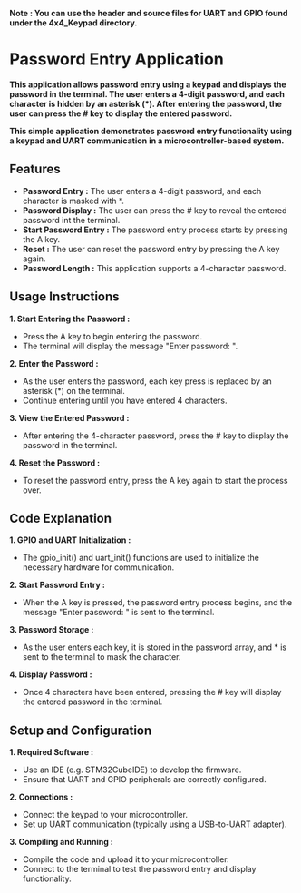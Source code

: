 **Note : You can use the header and source files for UART and GPIO found under the 4x4_Keypad directory.**

# Password Entry Application

**This application allows password entry using a keypad and displays the password in the terminal. The user enters a 4-digit password, and each character is hidden by an asterisk (*). After entering the password, the user can press the # key to display the entered password.**

**This simple application demonstrates password entry functionality using a keypad and UART communication in a microcontroller-based system.**


## Features 

* **Password Entry :** The user enters a 4-digit password, and each character is masked with \*.
* **Password Display :** The user can press the # key to reveal the entered password int the terminal.
* **Start Password Entry :** The password entry process starts by pressing the A key.
* **Reset :** The user can reset the password entry by pressing the A key again.
* **Password Length :** This application supports a 4-character password.


## Usage Instructions

**1. Start Entering the Password :**

* Press the A key to begin entering the password.
* The terminal will display the message "Enter password: ".

**2. Enter the Password :**

* As the user enters the password, each key press is replaced by an asterisk (*) on the terminal.
* Continue entering until you have entered 4 characters.

**3. View the Entered Password :**

* After entering the 4-character password, press the # key to display the password in the terminal.

**4. Reset the Password :**

* To reset the password entry, press the A key again to start the process over.

## Code Explanation

**1. GPIO and UART Initialization :**

* The gpio_init() and uart_init() functions are used to initialize the necessary hardware for communication.

**2. Start Password Entry :**

* When the A key is pressed, the password entry process begins, and the message "Enter password: " is sent to the terminal.

**3. Password Storage :**

* As the user enters each key, it is stored in the password array, and * is sent to the terminal to mask the character.

**4. Display Password :**

* Once 4 characters have been entered, pressing the # key will display the entered password in the terminal.


## Setup and Configuration

**1. Required Software :**

* Use an IDE (e.g. STM32CubeIDE) to develop the firmware.
* Ensure that UART and GPIO peripherals are correctly configured.

**2. Connections :**

* Connect the keypad to your microcontroller.
* Set up UART communication (typically using a USB-to-UART adapter).

**3. Compiling and Running :**

* Compile the code and upload it to your microcontroller.
* Connect to the terminal to test the password entry and display functionality.















